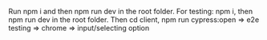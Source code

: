 Run npm i and then npm run dev in the root folder.
For testing: npm i, then npm run dev in the root folder. Then cd client, npm run cypress:open => e2e testing => chrome => input/selecting option
